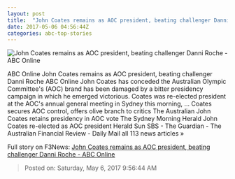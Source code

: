 ```yaml
---
layout: post
title:  "John Coates remains as AOC president, beating challenger Danni Roche - ABC Online"
date: 2017-05-06 04:56:44Z
categories: abc-top-stories
---
```


![John Coates remains as AOC president, beating challenger Danni Roche - ABC Online](http://www.abc.net.au/news/image/8502696-1x1-700x700.jpg)

ABC Online John Coates remains as AOC president, beating challenger Danni Roche ABC Online John Coates has conceded the Australian Olympic Committee's (AOC) brand has been damaged by a bitter presidency campaign in which he emerged victorious. Coates was re-elected president at the AOC's annual general meeting in Sydney this morning, ... Coates secures AOC control, offers olive branch to critics The Australian John Coates retains presidency in AOC vote The Sydney Morning Herald John Coates re-elected as AOC president Herald Sun SBS - The Guardian - The Australian Financial Review - Daily Mail all 113 news articles »


Full story on F3News: [John Coates remains as AOC president, beating challenger Danni Roche - ABC Online](http://www.f3nws.com/n/TZMsB)

> Posted on: Saturday, May 6, 2017 9:56:44 AM
